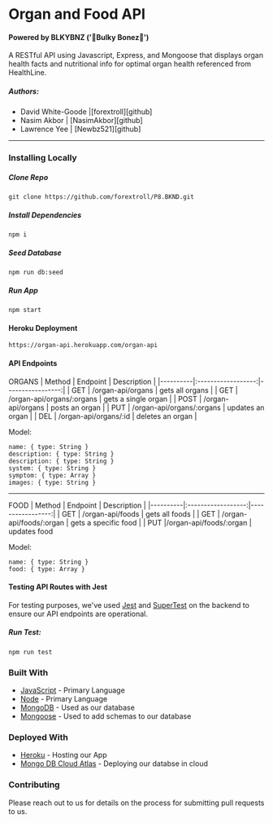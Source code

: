 # Organ and Food API 
#### Powered by BLKYBNZ ('💪Bulky Bonez🩻')

A RESTful API using Javascript, Express, and Mongoose that displays organ health facts and nutritional info for optimal organ health referenced from HealthLine. 

##### Authors: 
<ul>
<li>David White-Goode |[forextroll][github]
<li>Nasim Akbor | [NasimAkbor][github] </li>
<li>Lawrence Yee | [Newbz521][github]</li></ul>

__________

### Installing Locally

##### Clone Repo
`git clone https://github.com/forextroll/P8.BKND.git`

##### Install Dependencies
`npm i`

##### Seed Database
`npm run db:seed`

##### Run App
`npm start`

#### Heroku Deployment
`https://organ-api.herokuapp.com/organ-api`

#### API Endpoints

ORGANS 
| Method   |      Endpoint      |  Description |
|----------|:------------------:|-----------------:|
| GET |    /organ-api/organs  |   gets all organs |
| GET | /organ-api/organs/:organs |    gets a single organ |
| POST |    /organ-api/organs   |   posts an organ |
| PUT | /organ-api/organs/:organs |    updates an organ |
| DEL |    /organ-api/organs/:id  |   deletes an organ |

Model: 
```
name: { type: String }
description: { type: String }
description: { type: String }
system: { type: String }
symptom: { type: Array }
images: { type: String }
```
___

FOOD
| Method   |      Endpoint      |  Description |
|----------|:------------------:|-----------------:|
| GET |    /organ-api/foods  |   gets all foods |
| GET | /organ-api/foods/:organ |    gets a specific food |
| PUT |/organ-api/foods/:organ | updates food

Model:
```
name: { type: String }
food: { type: Array }
```

#### Testing API Routes with Jest
For testing purposes, we've used [Jest](https://jestjs.io) and [SuperTest](https://www.npmjs.com/package/supertest) on the backend to ensure our API endpoints are operational.

##### Run Test:
`npm run test`

### Built With

* [JavaScript](https://developer.mozilla.org/en-US/docs/Web/JavaScript) - Primary Language
* [Node](https://nodejs.dev/) - Primary Language
* [MongoDB](https://www.mongodb.com/) - Used as our database
* [Mongoose](https://mongoosejs.com/) - Used to add schemas to our database

### Deployed With
* [Heroku](https://id.heroku.com/login) - Hosting our App
* [Mongo DB Cloud Atlas](https://www.mongodb.com/atlas/database) - Deploying our databse in cloud

### Contributing

Please reach out to us for details on the process for submitting pull requests to us.






